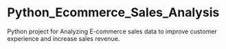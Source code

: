 # Python_Ecommerce_Sales_Analysis
Python project for Analyzing E-commerce sales data to improve customer experience and increase sales revenue.
